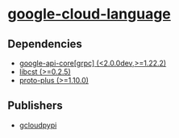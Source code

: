 # [google-cloud-language](https://pypi.org/project/google-cloud-language)

## Dependencies
- [google-api-core[grpc] (<2.0.0dev,>=1.22.2)](packages/g/google-api-core.md)
- [libcst (>=0.2.5)](packages/l/libcst.md)
- [proto-plus (>=1.10.0)](packages/p/proto-plus.md)



## Publishers
- [gcloudpypi](https://pypi.org/user/gcloudpypi)

